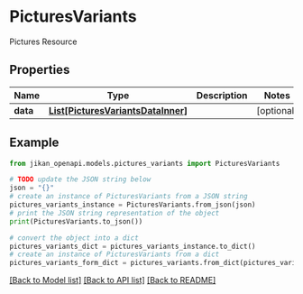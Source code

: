 # PicturesVariants

Pictures Resource

## Properties

Name | Type | Description | Notes
------------ | ------------- | ------------- | -------------
**data** | [**List[PicturesVariantsDataInner]**](PicturesVariantsDataInner.md) |  | [optional] 

## Example

```python
from jikan_openapi.models.pictures_variants import PicturesVariants

# TODO update the JSON string below
json = "{}"
# create an instance of PicturesVariants from a JSON string
pictures_variants_instance = PicturesVariants.from_json(json)
# print the JSON string representation of the object
print(PicturesVariants.to_json())

# convert the object into a dict
pictures_variants_dict = pictures_variants_instance.to_dict()
# create an instance of PicturesVariants from a dict
pictures_variants_form_dict = pictures_variants.from_dict(pictures_variants_dict)
```
[[Back to Model list]](../README.md#documentation-for-models) [[Back to API list]](../README.md#documentation-for-api-endpoints) [[Back to README]](../README.md)


